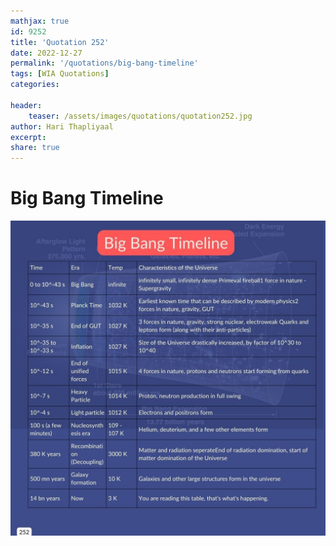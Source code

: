```yaml
---
mathjax: true
id: 9252
title: 'Quotation 252'
date: 2022-12-27
permalink: '/quotations/big-bang-timeline'
tags: [WIA Quotations] 
categories: 

header:
    teaser: /assets/images/quotations/quotation252.jpg
author: Hari Thapliyaal 
excerpt:
share: true 
---
```


# Big Bang Timeline

![Big Bang Timeline](/assets/images/quotations/quotation252.jpg)
